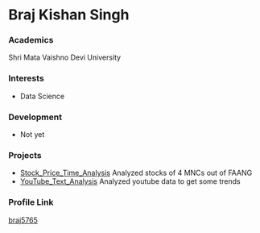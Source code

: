 # Braj Kishan Singh

### Academics

Shri Mata Vaishno Devi University

### Interests

- Data Science

### Development

- Not yet

### Projects

- [Stock_Price_Time_Analysis](https://github.com/braj5765/Stock_Price_Time_Analysis) Analyzed stocks of 4 MNCs out of FAANG
- [YouTube_Text_Analysis](https://github.com/braj5765/YouTube_Text_Analysis) Analyzed youtube data to get some trends

### Profile Link

[braj5765](https://github.com/braj5765)
